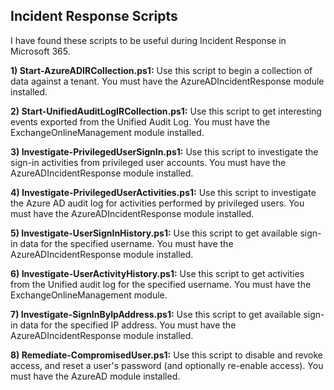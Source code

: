 ## Incident Response Scripts

I have found these scripts to be useful during Incident Response in Microsoft 365.

<b>1) Start-AzureADIRCollection.ps1:</b> Use this script to begin a collection of data against a tenant. You must have the AzureADIncidentResponse module installed.

<b>2) Start-UnifiedAuditLogIRCollection.ps1:</b> Use this script to get interesting events exported from the Unified Audit Log. You must have the ExchangeOnlineManagement module installed.

<b>3) Investigate-PrivilegedUserSignIn.ps1:</b> Use this script to investigate the sign-in activities from privileged user accounts. You must have the AzureADIncidentResponse module installed.

<b>4) Investigate-PrivilegedUserActivities.ps1:</b> Use this script to investigate the Azure AD audit log for activities performed by privileged users. You must have the AzureADIncidentResponse module installed.

<b>5) Investigate-UserSignInHistory.ps1:</b> Use this script to get available sign-in data for the specified username. You must have the AzureADIncidentResponse module installed.

<b>6) Investigate-UserActivityHistory.ps1:</b> Use this script to get activities from the Unified audit log for the specified username. You must have the ExchangeOnlineManagement module.  
  
<b>7) Investigate-SignInByIpAddress.ps1:</b> Use this script to get available sign-in data for the specified IP address. You must have the AzureADIncidentResponse module installed. 

<b>8) Remediate-CompromisedUser.ps1:</b> Use this script to disable and revoke access, and reset a user's password (and optionally re-enable access). You must have the AzureAD module installed.

